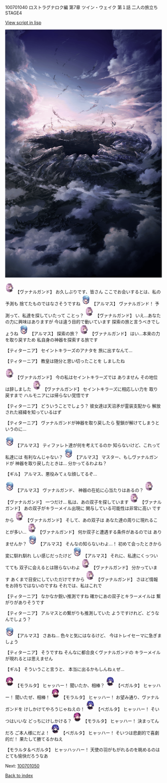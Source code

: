 100701040 ロストラグナロク編 第7章 ツイン・ウェイク 第１話 二人の旅立ち STAGE4

[View script in lisp](../scripts/100701040.txt)

![101_hole.png](../images/backgrounds/101_hole.png)

<img src="../images/units/3601111.png" alt="3601111.png" height="34"/>
【ヴァナルガンド】
お久しぶりです、皆さん
ここでお会いするとは、私の予測も
捨てたものではなさそうですね

<img src="../images/units/3103811.png" alt="3103811.png" height="34"/>
【アルマス】
ヴァナルガンド！
予測って、私達を探していたって
ことっ？

<img src="../images/units/3601111.png" alt="3601111.png" height="34"/>
【ヴァナルガンド】
いえ…あなたの力に興味はありますが
今は違う目的で動いています
探索の旅と言うべきでしょうね

<img src="../images/units/3103811.png" alt="3103811.png" height="34"/>
【アルマス】
探索の旅？

<img src="../images/units/3601111.png" alt="3601111.png" height="34"/>
【ヴァナルガンド】
はい…本来の力を取り戻すため
私自身の神器を探索する旅です

【ティターニア】
セイントキラーズのアナタを
旅に出すなんて…

【ティターニア】
教皇は随分と思い切ったことを
しましたね

<img src="../images/units/3601111.png" alt="3601111.png" height="34"/>
【ヴァナルガンド】
今の私はセイントキラーズでは
ありません
その地位は辞しました

<img src="../images/units/3601111.png" alt="3601111.png" height="34"/>
【ヴァナルガンド】
セイントキラーズに相応しい力を
取り戻すまで
ハルモニアには帰らない覚悟です

【ティターニア】
どういうことでしょう？
彼女達は天沼矛が霊装支配から
解放された経緯を知っているはず

【ティターニア】
ヴァナルガンドが神器を取り戻したら
聖鎖が解けてしまうというのに…

<img src="../images/units/3103811.png" alt="3103811.png" height="34"/>
【アルマス】
ティファレト達が何を考えてるのか
知らないけど、これって私達には
有利なんじゃない？

<img src="../images/units/3103811.png" alt="3103811.png" height="34"/>
【アルマス】
マスター、もしヴァナルガンドが
神器を取り戻したときは…
分かってるわよね？

【ギル】
アルマス、悪役みてぇな顔してるぞ…

<img src="../images/units/3103811.png" alt="3103811.png" height="34"/>
【アルマス】
ヴァナルガンド、
神器の在処に心当たりはあるの？

<img src="../images/units/3601111.png" alt="3601111.png" height="34"/>
【ヴァナルガンド】
一つだけ…
私は、あの双子を探しています

<img src="../images/units/3601111.png" alt="3601111.png" height="34"/>
【ヴァナルガンド】
あの双子がキラーメイル出現に
関与している可能性は非常に高い
ですから

<img src="../images/units/3601111.png" alt="3601111.png" height="34"/>
【ヴァナルガンド】
そして、あの双子は
あなた達の周りに現れることが多い…

<img src="../images/units/3601111.png" alt="3601111.png" height="34"/>
【ヴァナルガンド】
何か双子と遭遇する条件があるのでは
ありませんか？

<img src="../images/units/3103811.png" alt="3103811.png" height="34"/>
【アルマス】
そんなの知らないわよ…！
初めて会ったときから変に馴れ馴れ
しい感じだったけど

<img src="../images/units/3103811.png" alt="3103811.png" height="34"/>
【アルマス】
それに、私達にくっついてても
双子に会えるとは限らないわよ

<img src="../images/units/3601111.png" alt="3601111.png" height="34"/>
【ヴァナルガンド】
分かっています
あくまで目安にしていただけですから

<img src="../images/units/3601111.png" alt="3601111.png" height="34"/>
【ヴァナルガンド】
さほど情報をお持ちではないのですね
それでは、私はこれで

【ティターニア】
なかなか鋭い推測ですね
確かにあの双子とキラーメイルは
繋がりがありそうです

【ティターニア】
アルマスとの繋がりも推測していた
ようですけれど、どうなんでしょう？

<img src="../images/units/3103811.png" alt="3103811.png" height="34"/>
【アルマス】
さあね…
色々と気にはなるけど、
今はトレイセーマに急ぎましょう

【ティターニア】
そうですね
そんなに都合良くヴァナルガンドの
キラーメイルが現れるとは思えません

【ギル】
そういうこと言うと、
本当に出るかもしんねぇぜ…

<img src="../images/units/3104011.png" alt="3104011.png" height="34"/>
【モラルタ】
ヒャッハー！
聞いたか、相棒？

<img src="../images/units/3104111.png" alt="3104111.png" height="34"/>
【ベガルタ】
ヒャッハー！
聞いたぜ、相棒！

<img src="../images/units/3104011.png" alt="3104011.png" height="34"/>
【モラルタ】
ヒャッハー！
お望み通り、ヴァナルガンドを
けしかけてやろうじゃねえの！

<img src="../images/units/3104111.png" alt="3104111.png" height="34"/>
【ベガルタ】
ヒャッハー！
そいつはいいな
どっちにけしかける？

<img src="../images/units/3104011.png" alt="3104011.png" height="34"/>
【モラルタ】
ヒャッハー！
決まってんだろ
ご本人様にだよ！

<img src="../images/units/3104111.png" alt="3104111.png" height="34"/>
【ベガルタ】
ヒャッハー！
そいつは悲劇的で喜劇的だ！
果たして勝てるかねえ

【モラルタ＆ベガルタ】
ヒャッハッハー！
天使の羽がもがれるのを眺めるのは
とても愉快だろうなあ

Next: [100701050](100701050.md)

[Back to index](index.md)
